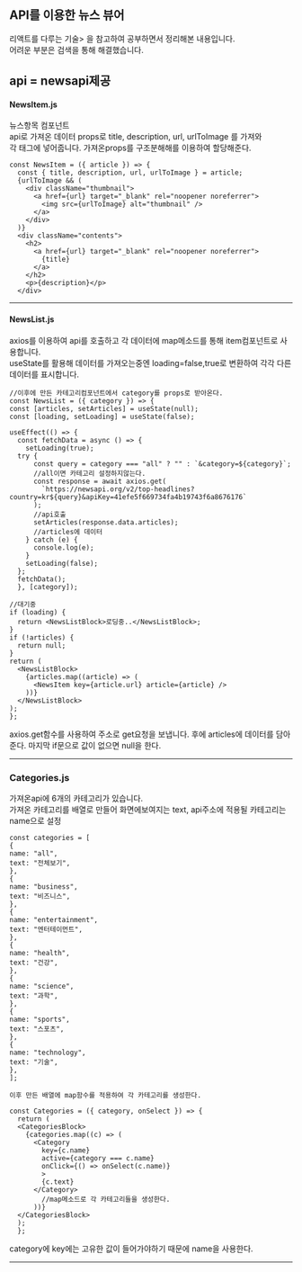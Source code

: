 ## API를 이용한 뉴스 뷰어

리액트를 다루는 기술> 을 참고하여 공부하면서 정리해본 내용입니다.<br>
어려운 부분은 검색을 통해 해결했습니다.

## api = newsapi제공

#### NewsItem.js

뉴스항목 컴포넌트<br>
api로 가져온 데이터 props로 title, description, url, urlToImage 를 가져와<br>
각 태그에 넣어줍니다.
가져온props를 구조분해해를 이용하여 할당해준다.

    const NewsItem = ({ article }) => {
      const { title, description, url, urlToImage } = article;
      {urlToImage && (
        <div className="thumbnail">
          <a href={url} target="_blank" rel="noopener noreferrer">
            <img src={urlToImage} alt="thumbnail" />
          </a>
        </div>
      )}
      <div className="contents">
        <h2>
          <a href={url} target="_blank" rel="noopener noreferrer">
            {title}
          </a>
        </h2>
        <p>{description}</p>
      </div>

---

#### NewsList.js

axios를 이용하여 api를 호출하고 각 데이터에 map메소드를 통해 item컴포넌트로 사용합니다.<br>
useState를 활용해 데이터를 가져오는중엔 loading=false,true로 변환하여 각각 다른 데이터를 표시합니다.<br>

    //이후에 만든 카테고리컴포넌트에서 category를 props로 받아온다.
    const NewsList = ({ category }) => {
    const [articles, setArticles] = useState(null);
    const [loading, setLoading] = useState(false);

    useEffect(() => {
      const fetchData = async () => {
        setLoading(true);
      try {
          const query = category === "all" ? "" : `&category=${category}`;
          //all이면 카테고리 설정하지않는다.
          const response = await axios.get(
            `https://newsapi.org/v2/top-headlines?country=kr${query}&apiKey=41efe5f669734fa4b19743f6a8676176`
          );
          //api호출
          setArticles(response.data.articles);
          //articles에 데이터
        } catch (e) {
          console.log(e);
        }
        setLoading(false);
      };
      fetchData();
      }, [category]);

    //대기중
    if (loading) {
      return <NewsListBlock>로딩중..</NewsListBlock>;
    }
    if (!articles) {
      return null;
    }
    return (
      <NewsListBlock>
        {articles.map((article) => (
          <NewsItem key={article.url} article={article} />
        ))}
      </NewsListBlock>
    );
    };

axios.get함수를 사용하여 주소로 get요청을 보냅니다.
후에 articles에 데이터를 담아준다.
마지막 if문으로 값이 없으면 null을 한다.

---

### Categories.js

가져온api에 6개의 카테고리가 있습니다.<br>
가져온 카테고리를 배열로 만들어 화면에보여지는 text, api주소에 적용될 카테고리는name으로 설정<br>

    const categories = [
    {
    name: "all",
    text: "전체보기",
    },
    {
    name: "business",
    text: "비즈니스",
    },
    {
    name: "entertainment",
    text: "엔터테이먼트",
    },
    {
    name: "health",
    text: "건강",
    },
    {
    name: "science",
    text: "과학",
    },
    {
    name: "sports",
    text: "스포츠",
    },
    {
    name: "technology",
    text: "기술",
    },
    ];

    이후 만든 배열에 map함수를 적용하여 각 카테고리를 생성한다.

    const Categories = ({ category, onSelect }) => {
      return (
      <CategoriesBlock>
        {categories.map((c) => (
          <Category
            key={c.name}
            active={category === c.name}
            onClick={() => onSelect(c.name)}
            >
            {c.text}
          </Category>
            //map메소드로 각 카테고리들을 생성한다.
          ))}
      </CategoriesBlock>
      );
      };

category에 key에는 고유한 값이 들어가야하기 때문에 name을 사용한다.

---
